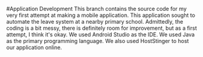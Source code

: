 #Application Development
This branch contains the source code for my very first attempt at making a mobile application. This application sought to automate the leave system at a nearby primary school. Admittedly, the coding is a bit messy, there is definitely room for improvement, but as a first attempt, I think it's okay. We used Android Studio as the IDE. We used Java as the primary programming language. We also used HostStinger to host our application online.
